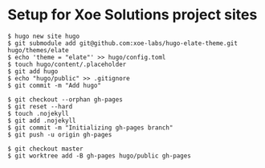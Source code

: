 Setup for Xoe Solutions project sites
=====================================


```shell
$ hugo new site hugo
$ git submodule add git@github.com:xoe-labs/hugo-elate-theme.git hugo/themes/elate
$ echo 'theme = "elate"' >> hugo/config.toml 
$ touch hugo/content/.placeholder
$ git add hugo
$ echo "hugo/public" >> .gitignore
$ git commit -m "Add hugo"
 
$ git checkout --orphan gh-pages
$ git reset --hard
$ touch .nojekyll
$ git add .nojekyll
$ git commit -m "Initializing gh-pages branch"
$ git push -u origin gh-pages 
 
$ git checkout master 
$ git worktree add -B gh-pages hugo/public gh-pages
```
